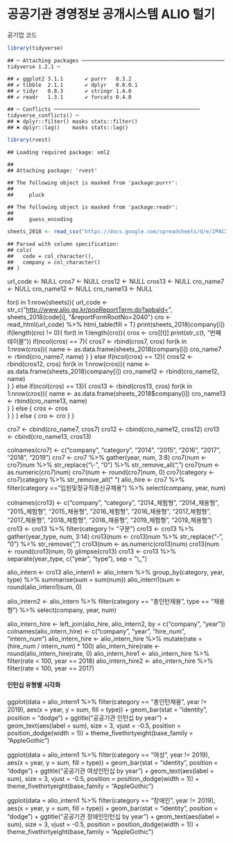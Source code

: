 공공기관 경영정보 공개시스템 ALIO 털기
================

공기업
    코드

``` r
library(tidyverse)  
```

    ## ─ Attaching packages ────────────────────────────────────────────── tidyverse 1.2.1 ─

    ## ✔ ggplot2 3.1.1       ✔ purrr   0.3.2  
    ## ✔ tibble  2.1.1       ✔ dplyr   0.8.0.1
    ## ✔ tidyr   0.8.3       ✔ stringr 1.4.0  
    ## ✔ readr   1.3.1       ✔ forcats 0.4.0

    ## ─ Conflicts ─────────────────────────────────────────────── tidyverse_conflicts() ─
    ## ✖ dplyr::filter() masks stats::filter()
    ## ✖ dplyr::lag()    masks stats::lag()

``` r
library(rvest)  
```

    ## Loading required package: xml2

    ## 
    ## Attaching package: 'rvest'

    ## The following object is masked from 'package:purrr':
    ## 
    ##     pluck

    ## The following object is masked from 'package:readr':
    ## 
    ##     guess_encoding

``` r
sheets_2018 <- read_csv("https://docs.google.com/spreadsheets/d/e/2PACX-1vRwgSVKHbnwCmyoTSwu74QwAIoJu2ja6X6qPgKCJJaVqfIhPRjiekiYyZQLd4X9XMOX8hQUKFrnN2tf/pub?gid=0&single=true&output=csv")
```

    ## Parsed with column specification:
    ## cols(
    ##   code = col_character(),
    ##   company = col_character()
    ## )

url\_code \<- NULL cros7 \<- NULL cros12 \<- NULL cros13 \<- NULL
cro\_name7 \<- NULL cro\_name12 \<- NULL cro\_name13 \<- NULL

for(i in 1:nrow(sheets)){ url\_code \<-
str\_c(“<http://www.alio.go.kr/popReportTerm.do?apbaId=>”,
sheets\_2018\(code[i], "&reportFormRootNo=2040")  cro <- read_html(url_code) %>%  html_table(fill = T)  print(sheets_2018\)company\[i\])
if(length(cro) \!= 0){ for(t in 1:length(cro)){ cros \<- cro\[\[t\]\]
print(str\_c(t, “번째 테이블”)) if(ncol(cros) == 7){ cros7 \<- rbind(cros7,
cros) for(k in 1:nrow(cros)){ name \<-
as.data.frame(sheets\_2018\(company[i])  cro_name7 <- rbind(cro_name7, name)  }  } else if(ncol(cros) == 12){  cros12 <- rbind(cros12, cros)  for(k in 1:nrow(cros)){  name <- as.data.frame(sheets_2018\)company\[i\])
cro\_name12 \<- rbind(cro\_name12, name)  
} } else if(ncol(cros) == 13){ cros13 \<- rbind(cros13, cros) for(k in
1:nrow(cros)){ name \<- as.data.frame(sheets\_2018$company\[i\])
cro\_name13 \<- rbind(cro\_name13, name)  
} } else { cros \<- cros  
} } } else { cro \<- cro } }

cro7 \<- cbind(cro\_name7, cros7) cro12 \<- cbind(cro\_name12, cros12)
cro13 \<- cbind(cro\_name13, cros13)

colnames(cro7) \<- c(“company”, “category”, “2014”, “2015”, “2016”,
“2017”, “2018”, “2019”) cro7 \<- cro7 %\>% gather(year, num, 3:8)
cro7\(num <- cro7\)num %\>% str\_replace(“\\-”, “0”) %\>%
str\_remove\_all(“,”) cro7\(num <- as.numeric(cro7\)num)
cro7\(num <- round(cro7\)num, 0) cro7\(category <- cro7\)category %\>%
str\_remove\_all(" “) alio\_hire \<- cro7 %\>% filter(category
==”임원및정규직총신규채용") %\>% select(company, year, num)

colnames(cro13) \<- c(“company”, “category”, “2014\_체험형”, “2014\_채용형”,
“2015\_체험형”, “2015\_채용형”, “2016\_체험형”, “2016\_채용형”, “2017\_체험형”,
“2017\_채용형”, “2018\_체험형”, “2018\_채용형”, “2019\_체험형”, “2019\_채용형”) cro13
\<- cro13 %\>% filter(category \!= “구분”) cro13 \<- cro13 %\>%
gather(year\_type, num, 3:14) cro13\(num <- cro13\)num %\>%
str\_replace(“-”, “0”) %\>% str\_remove(“,”)
cro13\(num <- as.numeric(cro13\)num) cro13\(num <- round(cro13\)num, 0)
glimpse(cro13) cro13 \<- cro13 %\>% separate(year\_type, c(“year”,
“type”), sep = "\\\_")

alio\_intern \<- cro13 alio\_intern1 \<- alio\_intern %\>%
group\_by(category, year, type) %\>% summarise(sum = sum(num))
alio\_intern1\(sum <- round(alio_intern1\)sum, 0)

alio\_intern2 \<- alio\_intern %\>% filter(category == “총인턴채용”, type ==
“채용형”) %\>% select(company, year, num)

alio\_intern\_hire \<- left\_join(alio\_hire, alio\_intern2, by =
c(“company”, “year”)) colnames(alio\_intern\_hire) \<- c(“company”,
“year”, “hire\_num”, “intern\_num”) alio\_intern\_hire \<-
alio\_intern\_hire %\>% mutate(rate = (hire\_num / intern\_num) \* 100)
alio\_intern\_hire\(rate <- round(alio_intern_hire\)rate, 0)
alio\_intern\_hire1 \<- alio\_intern\_hire %\>% filter(rate \< 100, year
== 2018) alio\_intern\_hire2 \<- alio\_intern\_hire %\>% filter(rate \<
100, year == 2017)

#### 인턴십 유형별 시각화

ggplot(data = alio\_intern1 %\>% filter(category == “총인턴채용”, year \!=
2019), aes(x = year, y = sum, fill = type)) + geom\_bar(stat =
“identity”, position = “dodge”) + ggtitle(“공공기관 인턴십 by year”) +
geom\_text(aes(label = sum), size = 3, vjust = -0.5, position =
position\_dodge(width = 1)) + theme\_fivethirtyeight(base\_family =
“AppleGothic”)

ggplot(data = alio\_intern1 %\>% filter(category == “여성”, year \!=
2019), aes(x = year, y = sum, fill = type)) + geom\_bar(stat =
“identity”, position = “dodge”) + ggtitle(“공공기관 여성인턴십 by year”) +
geom\_text(aes(label = sum), size = 3, vjust = -0.5, position =
position\_dodge(width = 1)) + theme\_fivethirtyeight(base\_family =
“AppleGothic”)

ggplot(data = alio\_intern1 %\>% filter(category == “장애인”, year \!=
2019), aes(x = year, y = sum, fill = type)) + geom\_bar(stat =
“identity”, position = “dodge”) + ggtitle(“공공기관 장애인인턴십 by year”) +
geom\_text(aes(label = sum), size = 3, vjust = -0.5, position =
position\_dodge(width = 1)) + theme\_fivethirtyeight(base\_family =
“AppleGothic”)
